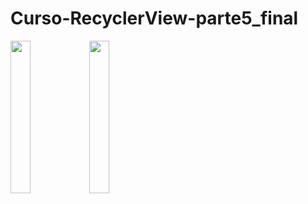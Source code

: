 # Curso-RecyclerView-parte5_final

<img src="https://user-images.githubusercontent.com/72177982/120931015-1dc1da80-c6c6-11eb-9d32-cb1aaafe7be8.jpg" width="25%"><img src="https://user-images.githubusercontent.com/72177982/120931012-1d294400-c6c6-11eb-92c9-563485e941c5.jpg" width="25%">
